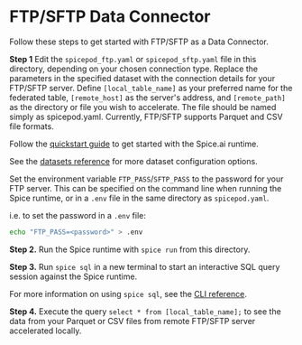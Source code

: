 # FTP/SFTP Data Connector

Follow these steps to get started with FTP/SFTP as a Data Connector.

**Step 1** Edit the `spicepod_ftp.yaml` or `spicepod_sftp.yaml` file in this directory, depending on your chosen connection type. Replace the parameters in the specified dataset with the connection details for your FTP/SFTP server. Define `[local_table_name]` as your preferred name for the federated table, `[remote_host]` as the server's address, and `[remote_path]` as the directory or file you wish to accelerate. The file should be named simply as spicepod.yaml. Currently, FTP/SFTP supports Parquet and CSV file formats.

Follow the [quickstart guide](https://docs.spiceai.org/getting-started) to get started with the Spice.ai runtime.

See the [datasets reference](https://docs.spiceai.org/reference/spicepod/datasets) for more dataset configuration options.

Set the environment variable `FTP_PASS`/`SFTP_PASS` to the password for your FTP server. This can be specified on the command line when running the Spice runtime, or in a `.env` file in the same directory as `spicepod.yaml`.

i.e. to set the password in a `.env` file:

```bash
echo "FTP_PASS=<password>" > .env
```

**Step 2.** Run the Spice runtime with `spice run` from this directory.

**Step 3.** Run `spice sql` in a new terminal to start an interactive SQL query session against the Spice runtime.

For more information on using `spice sql`, see the [CLI reference](https://docs.spiceai.org/cli/reference/sql).

**Step 4.** Execute the query `select * from [local_table_name];` to see the data from your Parquet or CSV files from remote FTP/SFTP server accelerated locally.

